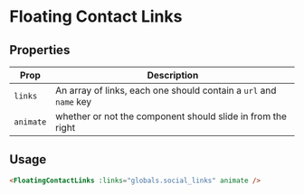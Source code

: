 # Floating Contact Links

## Properties

| Prop | Description |
| --- | --- |
| `links` | An array of links, each one should contain a `url` and `name` key |
| `animate` | whether or not the component should slide in from the right |

## Usage

```html
<FloatingContactLinks :links="globals.social_links" animate />
```